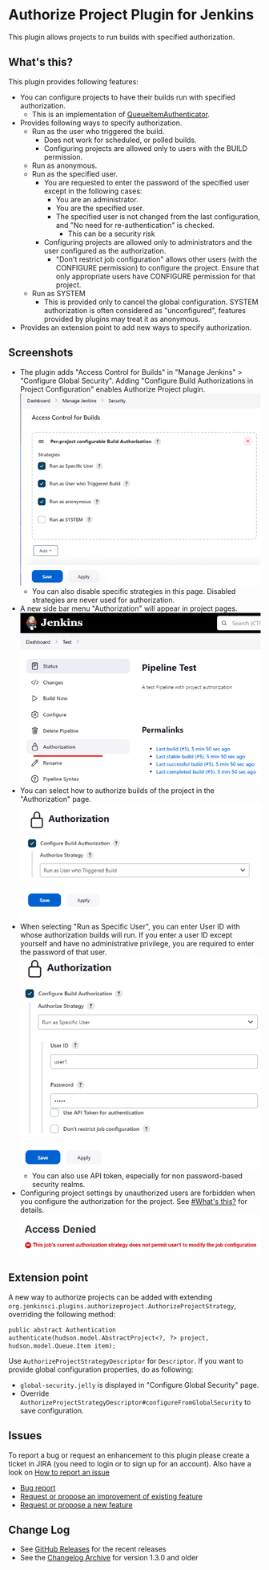 # Authorize Project Plugin for Jenkins

This plugin allows projects to run builds with specified authorization.

## What's this?

This plugin provides following features:

-   You can configure projects to have their builds run with specified
    authorization.
    -   This is an implementation of
        [QueueItemAuthenticator](http://javadoc.jenkins-ci.org/jenkins/security/QueueItemAuthenticator.html).
-   Provides following ways to specify authorization.
    -   Run as the user who triggered the build.
        -   Does not work for scheduled, or polled builds.
        -   Configuring projects are allowed only to users with the
            BUILD permission.
    -   Run as anonymous.
    -   Run as the specified user.
        -   You are requested to enter the password of the specified
            user except in the following cases:
            -   You are an administrator.
            -   You are the specified user.
            -   The specified user is not changed from the last
                configuration, and "No need for re-authentication" is
                checked.
                -   This can be a security risk
        -   Configuring projects are allowed only to administrators and
            the user configured as the authorization.
            -   "Don't restrict job configuration" allows other users
                (with the CONFIGURE permission) to configure the
                project. Ensure that only appropriate users have
                CONFIGURE permission for that project.
    -   Run as SYSTEM
        -   This is provided only to cancel the global configuration.
            SYSTEM authorization is often considered as "unconfigured",
            features provided by plugins may treat it as anonymous.
-   Provides an extension point to add new ways to specify
    authorization.

## Screenshots

-   The plugin adds "Access Control for Builds" in "Manage Jenkins" \> "Configure Global
    Security". Adding "Configure Build Authorizations in Project
    Configuration" enables Authorize Project plugin.
    ![](docs/images/authorize-project_01_globalsecurity.png)
    -   You can also disable specific strategies in this page. Disabled
        strategies are never used for authorization.
-   A new side bar menu "Authorization" will appear in project pages.
    ![](docs/images/sidebar.png)
-   You can select how to authorize builds of the project in the
    "Authorization" page.
    ![](docs/images/authorization-page.png)
-   When selecting "Run as Specific User", you can enter User ID with
    whose authorization builds will run. If you enter a user ID except
    yourself and have no administrative privilege, you are required to
    enter the password of that user.
    ![](docs/images/authorization-page-specific-user.png)
    -   You can also use API token, especially for non password-based
        security realms.
-   Configuring project settings by unauthorized users are forbidden
    when you configure the authorization for the project. See [\#What's
    this?](https://wiki.jenkins.io/display/JENKINS/Authorize+Project+plugin#AuthorizeProjectplugin-What%27sthis?)
    for details.  
    ![](docs/images/access-denied.png)

## Extension point

A new way to authorize projects can be added with extending
`org.jenkinsci.plugins.authorizeproject.AuthorizeProjectStrategy`,
overriding the following method:

``` syntaxhighlighter-pre
public abstract Authentication authenticate(hudson.model.AbstractProject<?, ?> project, hudson.model.Queue.Item item);
```

Use `AuthorizeProjectStrategyDescriptor` for `Descriptor`.
If you want to provide global configuration properties, do as following:

-   `global-security.jelly` is displayed in "Configure Global Security"
    page.
-   Override
    `AuthorizeProjectStrategyDescriptor#configureFromGlobalSecurity` to
    save configuration.

## Issues

To report a bug or request an enhancement to this plugin please create a
ticket in JIRA (you need to login or to sign up for an account).
Also have a look on [How to report an issue](https://www.jenkins.io/participate/report-issue/)

-   [Bug report](https://issues.jenkins.io/secure/CreateIssueDetails!init.jspa?pid=10172&issuetype=1&components=18155&priority=4&assignee=ikedam)
-   [Request or propose an improvement of existing feature](https://issues.jenkins.io/secure/CreateIssueDetails!init.jspa?pid=10172&issuetype=4&components=18155&priority=4)
-   [Request or propose a new feature](https://issues.jenkins.io/secure/CreateIssueDetails!init.jspa?pid=10172&issuetype=2&components=18155&priority=4)

## Change Log

* See [GitHub Releases](https://github.com/jenkinsci/authorize-project-plugin/releases) for the recent releases
* See the [Changelog Archive](./docs/CHANGELOG.old.md) for version 1.3.0 and older
